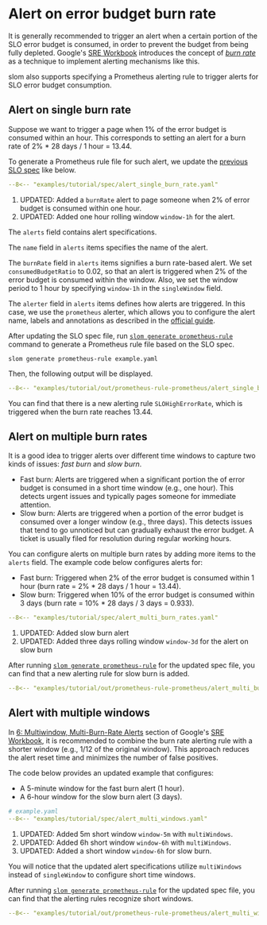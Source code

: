 # Alert on error budget burn rate

It is generally recommended to trigger an alert when a certain portion of the SLO error budget is consumed, in order to prevent the budget from being fully depleted.
Google's [SRE Workbook](https://sre.google/workbook/table-of-contents/) introduces the concept of [_burn rate_](https://sre.google/workbook/alerting-on-slos/#4-alert-on-burn-rate) as a technique to implement alerting mechanisms like this.

slom also supports specifying a Prometheus alerting rule to trigger alerts for SLO error budget consumption.

## Alert on single burn rate

Suppose we want to trigger a page when 1% of the error budget is consumed within an hour.
This corresponds to setting an alert for a burn rate of 2% * 28 days / 1 hour = 13.44.

To generate a Prometheus rule file for such alert, we update the [previous SLO spec](./record-error-budget-metrics.md) like below.

```yaml title="example.yaml"
--8<-- "examples/tutorial/spec/alert_single_burn_rate.yaml"
```

1. UPDATED: Added a `burnRate` alert to page someone when 2% of error budget is consumed within one hour.
2. UPDATED: Added one hour rolling window `window-1h` for the alert.

The `alerts` field contains alert specifications.

The `name` field in `alerts` items specifies the name of the alert.

The `burnRate` field in `alerts` items signifies a burn rate-based alert. We set `consumedBudgetRatio` to 0.02, so that an alert is triggered when 2% of the error budget is consumed within the window. Also, we set the window period to 1 hour by specifying `window-1h` in the `singleWindow` field.

The `alerter` field in `alerts` items defines how alerts are triggered. In this case, we use the `prometheus` alerter, which allows you to configure the alert name, labels and annotations as described in the [official guide](https://prometheus.io/docs/prometheus/latest/configuration/alerting_rules/).

After updating the SLO spec file, run [`slom generate prometheus-rule`](../../references/cli/generate/prometheus_rule.md) command to generate a Prometheus rule file based on the SLO spec.

```shell
slom generate prometheus-rule example.yaml
```

Then, the following output will be displayed.

```yaml
--8<-- "examples/tutorial/out/prometheus-rule-prometheus/alert_single_burn_rate.yaml"
```

You can find that there is a new alerting rule `SLOHighErrorRate`, which is triggered when the burn rate reaches 13.44.

## Alert on multiple burn rates

It is a good idea to trigger alerts over different time windows to capture two kinds of issues: _fast burn_ and _slow burn_.

- Fast burn: Alerts are triggered when a significant portion the of error budget is consumed in a short time window (e.g., one hour). This detects urgent issues and typically pages someone for immediate attention.
- Slow burn: Alerts are triggered when a portion of the error budget is consumed over a longer window (e.g., three days). This detects issues that tend to go unnoticed but can gradually exhaust the error budget. A ticket is usually filed for resolution during regular working hours.

You can configure alerts on multiple burn rates by adding more items to the `alerts` field.
The example code below configures alerts for:

- Fast burn: Triggered when 2% of the error budget is consumed within 1 hour (burn rate = 2% * 28 days / 1 hour = 13.44).
- Slow burn: Triggered when 10% of the error budget is consumed within 3 days (burn rate = 10% * 28 days / 3 days = 0.933).

```yaml title="example.yaml"
--8<-- "examples/tutorial/spec/alert_multi_burn_rates.yaml"
```

1. UPDATED: Added slow burn alert
2. UPDATED: Added three days rolling window `window-3d` for the alert on slow burn

After running [`slom generate prometheus-rule`](../../references/cli/generate/prometheus_rule.md) for the updated spec file, you can find that a new alerting rule for slow burn is added.

```yaml
--8<-- "examples/tutorial/out/prometheus-rule-prometheus/alert_multi_burn_rates.yaml"
```

## Alert with multiple windows

In [6: Multiwindow, Multi-Burn-Rate Alerts](https://sre.google/workbook/alerting-on-slos/#6-multiwindow-multi-burn-rate-alerts) section of Google's [SRE Workbook](https://sre.google/workbook/table-of-contents/), it is recommended to combine the burn rate alerting rule with a shorter window (e.g., 1/12 of the original window). This approach reduces the alert reset time and minimizes the number of false positives.

The code below provides an updated example that configures:

- A 5-minute window for the fast burn alert (1 hour).
- A 6-hour window for the slow burn alert (3 days).

```yaml
# example.yaml
--8<-- "examples/tutorial/spec/alert_multi_windows.yaml"
```

1. UPDATED: Added 5m short window `window-5m` with `multiWindows`.
2. UPDATED: Added 6h short window `window-6h` with `multiWindows`.
3. UPDATED: Added a short window `window-6h` for slow burn.

You will notice that the updated alert specifications utilize `multiWindows` instead of `singleWindow` to configure short time windows.

After running [`slom generate prometheus-rule`](../../references/cli/generate/prometheus_rule.md) for the updated spec file, you can find that the alerting rules recognize short windows.

```yaml
--8<-- "examples/tutorial/out/prometheus-rule-prometheus/alert_multi_windows.yaml"
```
